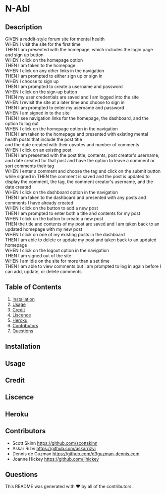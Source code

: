 # N-Abl
## Description

GIVEN a reddit-style forum site for mental health<br>
WHEN I visit the site for the first time<br>
THEN I am presented with the homepage, which includes the login page and sign up button<br>
WHEN I click on the homepage option<br>
THEN I am taken to the homepage<br>
WHEN I click on any other links in the navigation<br>
THEN I am prompted to either sign up or sign in<br>
WHEN I choose to sign up<br>
THEN I am prompted to create a username and password<br>
WHEN I click on the sign-up button<br>
THEN my user credentials are saved and I am logged into the site<br>
WHEN I revisit the site at a later time and choose to sign in<br>
THEN I am prompted to enter my username and password<br>
WHEN I am signed in to the site<br>
THEN I see navigation links for the homepage, the dashboard, and the option to log out<br>
WHEN I click on the homepage option in the navigation<br>THEN I am taken to the homepage and presented with existing mental health posts that include the post title<br>
and the date created with their upvotes and number of comments<br>
WHEN I click on an existing post<br>
THEN I am presented with the post title, contents, post creator's username, and date created for that post and have the option to leave a comment or sort comments 
their tag<br>
WHEN I enter a comment and choose the tag and click on the submit button while signed in
THEN the comment is saved and the post is updated to display the comment, the tag, the comment creator's username, and the date created<br>
WHEN I click on the dashboard option in the navigation<br>
THEN I am taken to the dashboard and presented with any posts and comments I have already created<br>
WHEN I click on the button to add a new post<br>
THEN I am prompted to enter both a title and contents for my post<br>
WHEN I click on the button to create a new post<br>
THEN the title and contents of my post are saved and I am taken back to an updated homepage with my new post<br>
WHEN I click on one of my existing posts in the dashboard<br>
THEN I am able to delete or update my post and taken back to an updated homepage<br>
WHEN I click on the logout option in the navigation<br>
THEN I am signed out of the site<br>
WHEN I am idle on the site for more than a set time<br>
THEN I am able to view comments but I am prompted to log in again before I can add, update, or delete comments


## Table of Contents

1. [Installation](#Installation)
2. [Usage](#Usage)
3. [Credit](#Credit)
4. [Liscence](#Liscence)
5. [Heroku](#Heroku)
6. [Contributors](#Contributors)
7. [Questions](#Questions)
 
## Installation
 
## Usage

## Credit
 
## Liscence

## Heroku

## Contributors   
 * Scott Skinn      https://github.com/scottskinn
 * Askar Rizvi      https://github.com/askarrizvi
 * Dennis de Guzman    https://github.com/d3guzman-dennis.com 
 * Joanne Hickey    https://github.com/jlhickey 
 
 
 
 ## Questions
 

This README was generated with ❤️ by all of the contributors.
